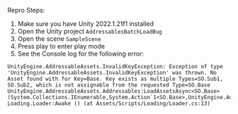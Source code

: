 Repro Steps:

1. Make sure you have Unity 2022.1.21f1 installed
1. Open the Unity project `AddressablesBatchLoadBug`
1. Open the scene `SampleScene`
1. Press play to enter play mode
1. See the Console log for the following error:

```
UnityEngine.AddressableAssets.InvalidKeyException: Exception of type 'UnityEngine.AddressableAssets.InvalidKeyException' was thrown. No Asset found with for Key=Base. Key exists as multiple Types=SO.Sub1, SO.Sub2, which is not assignable from the requested Type=SO.Base
UnityEngine.AddressableAssets.Addressables:LoadAssetsAsync<SO.Base> (System.Collections.IEnumerable,System.Action`1<SO.Base>,UnityEngine.AddressableAssets.Addressables/MergeMode)
Loading.Loader:Awake () (at Assets/Scripts/Loading/Loader.cs:13)
```
